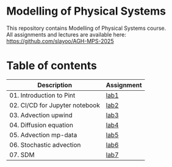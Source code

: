 # Modelling of Physical Systems
This repository contains Modelling of Physical Systems course.  
All assignments and lectures are available here: 
https://github.com/slayoo/AGH-MPS-2025

<!-- # Final project  -->
<!-- The final project included creating a . You can find it [here](). -->

# Table of contents

| Description   | Assignment |
| ------------- | ------------- |
| 01. Introduction to Pint | [lab1](/lab1-pint/) |
| 02. CI/CD for Jupyter notebook| [lab2](/lab2-cicd/) |
| 03. Advection upwind | [lab3](/lab3-advection-upwind/) |
| 04. Diffusion equation | [lab4](/lab4-diffusion-eq/) |
| 05. Advection mp-data | [lab5](/lab5-advection-mpdata/) |
| 06. Stochastic advection | [lab6](/lab6-stochastic-adv/) |
| 07. SDM | [lab7](/lab7-sdm/) |

